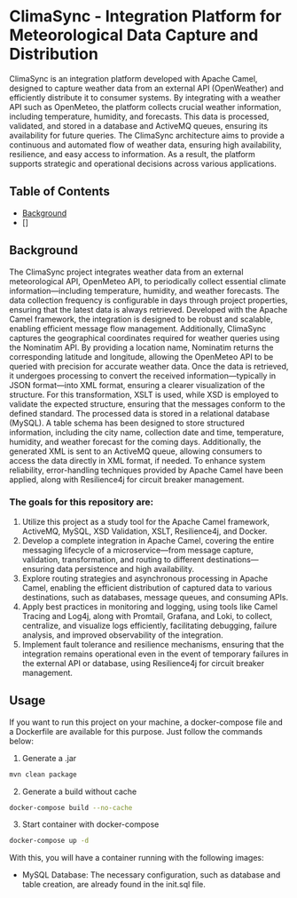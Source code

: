 # ClimaSync - Integration Platform for Meteorological Data Capture and Distribution


ClimaSync is an integration platform developed with Apache Camel, designed to capture weather data from an external API (OpenWeather) and efficiently distribute it to consumer systems. By integrating with a weather API such as OpenMeteo, the platform collects crucial weather information, including temperature, humidity, and forecasts. 
This data is processed, validated, and stored in a database and ActiveMQ queues, ensuring its availability for future queries. The ClimaSync architecture aims to provide a continuous and automated flow of weather data, ensuring high availability, resilience, and easy access to information. As a result, the platform supports strategic and operational decisions across various applications.

## Table of Contents

- [Background](#background)
- []


## Background

The ClimaSync project integrates weather data from an external meteorological API, OpenMeteo API, to periodically collect essential climate information—including temperature, humidity, and weather forecasts. The data collection frequency is configurable in days through project properties, ensuring that the latest data is always retrieved. Developed with the Apache Camel framework, the integration is designed to be robust and scalable, enabling efficient message flow management.
Additionally, ClimaSync captures the geographical coordinates required for weather queries using the Nominatim API. By providing a location name, Nominatim returns the corresponding latitude and longitude, allowing the OpenMeteo API to be queried with precision for accurate weather data. Once the data is retrieved, it undergoes processing to convert the received information—typically in JSON format—into XML format, ensuring a clearer visualization of the structure. For this transformation, XSLT is used, while XSD is employed to validate the expected structure, ensuring that the messages conform to the defined standard.
 The processed data is stored in a relational database (MySQL). A table schema has been designed to store structured information, including the city name, collection date and time, temperature, humidity, and weather forecast for the coming days. Additionally, the generated XML is sent to an ActiveMQ queue, allowing consumers to access the data directly in XML format, if needed. To enhance system reliability, error-handling techniques provided by Apache Camel have been applied, along with Resilience4j for circuit breaker management.
 
### The goals for this repository are:

1. Utilize this project as a study tool for the Apache Camel framework, ActiveMQ, MySQL, XSD Validation, XSLT, Resilience4j, and Docker.
2. Develop a complete integration in Apache Camel, covering the entire messaging lifecycle of a microservice—from message capture, validation, transformation, and routing to different destinations—ensuring data persistence and high availability.
3. Explore routing strategies and asynchronous processing in Apache Camel, enabling the efficient distribution of captured data to various destinations, such as databases, message queues, and consuming APIs.
4. Apply best practices in monitoring and logging, using tools like Camel Tracing and Log4j, along with Promtail, Grafana, and Loki, to collect, centralize, and visualize logs efficiently, facilitating debugging, failure analysis, and improved observability of the integration.
5. Implement fault tolerance and resilience mechanisms, ensuring that the integration remains operational even in the event of temporary failures in the external API or database, using Resilience4j for circuit breaker management.



## Usage

If you want to run this project on your machine, a docker-compose file and a Dockerfile are available for this purpose. Just follow the commands below:

1. Generate a .jar
```sh
mvn clean package
```
2. Generate a build without cache

```sh
docker-compose build --no-cache
```
3. Start container with docker-compose

```sh
docker-compose up -d
```
With this, you will have a container running with the following images:
- MySQL Database: The necessary configuration, such as database and table creation, are already found in the init.sql file.


